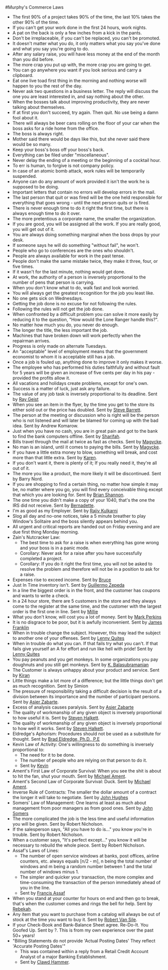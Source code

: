 #Murphy's Commerce Laws
* The first 90% of a project takes 90% of the time, the last 10% takes the other 90% of the time.
* If you can't get your work done in the first 24 hours, work nights.
* A pat on the back is only a few inches from a kick in the pants.
* Don't be irreplaceable, if you can't be replaced, you can't be promoted.
* It doesn't matter what you do, it only matters what you say you've done and what you say you're going to do.
* After any salary raise, you will have less money at the end of the month than you did before.
* The more crap you put up with, the more crap you are going to get.
* You can go anywhere you want if you look serious and carry a clipboard.
* Eat one live toad first thing in the morning and nothing worse will happen to you the rest of the day.
* Never ask two questions in a business letter. The reply will discuss the one you are least interested in, and say nothing about the other.
* When the bosses talk about improving productivity, they are never talking about themselves.
* If at first you don't succeed, try again. Then quit. No use being a damn fool about it.
* There will always be beer cans rolling on the floor of your car when the boss asks for a ride home from the office.
* The boss is always right.
* Mother said there would be days like this, but she never said there would be so many.
* Keep your boss's boss off your boss's back.
* Everything can be filed under "miscellaneous".
* Never delay the ending of a meeting or the beginning of a cocktail hour.
* To err is human, to forgive is not company policy.
* In case of an atomic bomb attack, work rules will be temporarily suspended.
* Anyone can do any amount of work provided it isn't the work he is supposed to be doing.
* Important letters that contain no errors will develop errors in the mail.
* The last person that quit or was fired will be the one held responsible for everything that goes wrong - until the next person quits or is fired.
* There is never enough time to do it right the first time, but there is always enough time to do it over.
* The more pretentious a corporate name, the smaller the organization.
* If you are good, you will be assigned all the work. If you are really good, you will get out of it.
* You are always doing something marginal when the boss drops by your desk.
* If someone says he will do something "without fail", he won't.
* People who go to conferences are the ones who shouldn't.
* People are always available for work in the past tense.
* People don't make the same mistake twice, they make it three, four, or five times.
* If it wasn't for the last minute, nothing would get done.
* At work, the authority of a person is inversely proportional to the number of pens that person is carrying.
* When you don't know what to do, walk fast and look worried.
* You will always get the greatest recognition for the job you least like.
* No one gets sick on Wednesdays.
* Getting the job done is no excuse for not following the rules.
* Following the rules will not get the job done.
* When confronted by a difficult problem you can solve it more easily by reducing it to the question, "How would the Lone Ranger handle this?".
* No matter how much you do, you never do enough.
* The longer the title, the less important the job.
* Machines that have broken down will work perfectly when the repairman arrives.
* Progress is only made on alternate Tuesdays.
* An "acceptable" level of employment means that the government economist to whom it is acceptable still has a job.
* Once a job is fouled up, anything done to improve it only makes it worse.
* The employee who has performed his duties faithfully and without fault for 5 years will be given an increase of five cents per day in his pay - provided the profits allow it.
* All vacations and holidays create problems, except for one's own.
* Success is a matter of luck, just ask any failure.
* The value of any job task is inversely proportional to its deadline. Sent by [Ray Geist](mailto:RGeist@nationalsteel.com)
* When you see an item in the flyer, by the time you get to the store its either sold out or the price has doubled. Sent by [Steve Barrett](mailto:srbarrett@pei.sympatico.ca).
* The person at the meeting or discussion who is right will be the person who is not listened and will later be blamed for coming up with the bad idea. Sent by Andrew Komarow.
* Just when you have no cash, you are in great pain and got to the bank to find the bank computers offline. Sent by [Sharifah](mailto:sharidah@tm.net.my).
* Bills travel through the mail at twice as fast as checks. Sent by [Magycke](mailto:magycke@yahoo.com).
* No man is an island, until it comes to paying the bills. Sent by [Magycke](mailto:magycke@yahoo.com).
* If you have a little extra money to blow, something will break, and cost more than that little extra. Sent by [Karen](mailto:kbird122@aol.com).
* If you don't want it, there is plenty of it; If you really need it, they're all out of it.
* The more you like a product, the more likely it will be discontinued. Sent by Barry Nord.
* If you are shopping to find a certain thing, no matter how simple it may be, no matter where you go, you will find every conceivable thing except that which you are looking for. Sent by [Brian Shannon](mailto:QuickDrawB@aol.com).
* The one time you didn't make a copy of your 1040, that's the one the IRS did not receive. Sent by [Bernadette](mailto:bstorace@urbanengineers.com).
* I'm as good as my Employer. Sent by [Rajiv Kulkarni](mailto:rmkulkarni@hotmail.com)
* Slog all day and no-one notices, take a 5 minute breather to play Window's Solitaire and the boss silently appears behind you.
* All urgent and critical reports are handed out on Friday evening and are due first thing Monday morning.
* Zain's Nutcracker Law:
    * The best time to ask for a raise is when everything has gone wrong and your boss is in a panic mode.
    * Corollary: Never ask for a raise after you have successfully completed a project.
    * Corollary: If you do it right the first time, you will not be asked to resolve the problem and therefore will not be in a position to ask for a raise.
* Expenses rise to exceed income. Sent by [Bruce](mailto:bruce_a14@yahoo.com)
* Just In Time inventory isn't. Sent by [Guillermo Zepeda](mailto:resonantmonkey@aol.com)
* In a line the biggest order is in the front, and the customer has coupons and wants to write a check.
* In a 24 hour store, there are 5 customers in the store and they always come to the register at the same time, and the customer with the largest order is the first one in line. Sent by [Millie](mailto:prplrose61@aol.com)
* What you don't know, will cost you a lot of money. Sent by [Mark Perkins](mailto:MCPerkins7@aol.com)
* It is no disgrace to be poor, but it is awfully inconvenient. Sent by [James Franklin](mailto:jdf1@ev1.net)
* When in trouble change the subject. However, this may lead the subject to another one of your offenses. Sent by [Lenny Quites](mailto:ryokel@coralwave.com)
* When in trouble do what you can. If that fails try what you can't. If that fails give yourself an A for effort and run like hell with pride! Sent by [Lenny Quites](mailto:ryokel@coralwave.com)
* You pay peanuts and you get monkeys. In some organizations you pay doughnuts and you still get monkeys. Sent by [K. Balasubramanian](mailto:kobala@rediffmail.com)
* The Customer is always unhappy about your product and service. Sent by [Kiran](mailto:kiran1980@Hotmail.com)
* Little things make a lot more of a difference; but the little things don't get as much recognition. Sent by Simion
* The pressure of responsibility taking a difficult decision is the result of a division between its importance and the number of participant persons. Sent by [Asier Zabarte](mailto:gerencia.egrindel@egrindel.com).
* Excess of analysis causes paralysis. Sent by [Asier Zabarte](mailto:gerencia.egrindel@egrindel.com)
* The quality of workmanship of any given object is inversely proportional to how useful it is. Sent by [Steven Halkett](mailto:stevenhalkett@hotmail.com).
* The quality of workmanship of any given object is inversely proportional to how well it works. Sent by [Steven Halkett](mailto:stevenhalkett@hotmail.com).
* Eldredge's Aphorism: Procedures should not be used as a substitute for thought. Sent by [Brad Eldredge, Ph.D., P.E](mailto:bandee@atcnet.net)
* Kevin Law of Activity: One's willingness to do something is inversely proportional to:
    * The need for it to be done.
    * The number of people who are relying on that person to do it.
    * Sent by [Kevin](mailto:iamhugo@telus.net)
* Ament's First Law of Corporate Survival: When you see the shit is about to hit the fan, shut your mouth. Sent by [Michael Ament](mailto:mtbear@usa.net).
* Ament's Second Law of Corporate Survival: Duck. Sent by [Michael Ament](mailto:mtbear@usa.net).
* Inverse Rule of Contracts: The smaller the dollar amount of a contract the longer it will take to negotiate. Sent by [John Hughes](mailto:john.hughes@halliburton.com)
* Somers' Law of Management: One learns at least as much about management from poor managers as from good ones. Sent by [John Somers](mailto:JSomers@somerset.k12.md.us)
* The more complicated the job is the less time and useful information you will be given. Sent by Robert Nicholson.
* If the salesperson says, "All you have to do is..." you know you're in trouble. Sent by Robert Nicholson.
* When a customer says, "It's perfect except..." you know it will be necessary to rebuild the whole piece. Sent by Robert Nicholson.
* Assaf's Laws of Lines:
    * The number of open service windows at banks, post offices, airline counters, etc. always equals [n/2 - m], n being the total number of windows and m being a random number between 1 and the total number of windows minus 1.
    * The simpler and quicker your transaction, the more complex and time-consuming the transaction of the person immediately ahead of you in the line.
    * Sent by [Francis Assaf](mailto:fassaf@charter.net)
* When you stand at your counter for hours on end and then go to break, that's when the customer comes and rings the bell for help. Sent by [Rebekah](mailto:elrondslady@yahoo.com).
* Any item that you want to purchase from a catalog will always be out of stock at the time you want to buy it. Sent by [Robert Van Sile](mailto:RVS81@aol.com).
* If your Check-Book and Bank-Balance Sheet agree. Re-Do-It. You Goofed Up. Sent by ?. This is from my own experience over the past 50+ years!
* "Billing Statements do not provide 'Actual Posting Dates' They reflect 'Accurate Posting Dates'"
    * This was contained within a reply from a Retail Credit Account Analyst of a major Banking Establishment.
    * Sent by [Clawd Hammer](mailto:clawdhammer@yahoo.com).